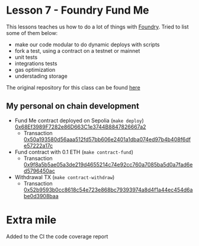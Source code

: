 # Lesson 7 - Foundry Fund Me

This lessons teaches us how to do a lot of things with [Foundry](https://getfoundry.sh/). Tried to list some of them below:

- make our code modular to do dynamic deploys with scripts
- fork a test, using a contract on a testnet or mainnet
- unit tests
- integrations tests
- gas optimization
- understading storage

The original repository for this class can be found [here](https://github.com/Cyfrin/foundry-fund-me-f23)

## My personal on chain development

- Fund Me contract deployed on Sepolia (`make deploy`)
[0x68Ef3989F7282e86D663C1e3744B8847826667a2](https://sepolia.etherscan.io/address/0x68Ef3989F7282e86D663C1e3744B8847826667a2)
    - Transaction [0x50a193580d56aaa512fd57bb606e2401a1dba074ed97b4b408f6dfe57222a17c](https://sepolia.etherscan.io/tx/0x50a193580d56aaa512fd57bb606e2401a1dba074ed97b4b408f6dfe57222a17c)
- Fund contract with 0.1 ETH (`make contract-fund`)
    - Transaction [0x9f8a5b5ae05a3de219d4655214c74e92cc760a7085ba5d0a7fad6ed5796450ac](https://sepolia.etherscan.io/tx/0x9f8a5b5ae05a3de219d4655214c74e92cc760a7085ba5d0a7fad6ed5796450ac)
- Withdrawal TX (`make contract-withdraw`)
    - Transaction [0x52b9593b0cc8618c54e723e868bc79393974a8d4f1a44ec454d6abe0d3908baa](https://sepolia.etherscan.io/tx/0x52b9593b0cc8618c54e723e868bc79393974a8d4f1a44ec454d6abe0d3908baa)

# Extra mile

Added to the CI the code coverage report
